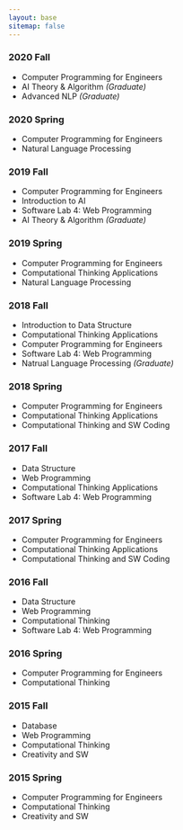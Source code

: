 ```yaml
---
layout: base
sitemap: false
---
```


### 2020 Fall
- Computer Programming for Engineers
- AI Theory & Algorithm *(Graduate)*
- Advanced NLP *(Graduate)*

### 2020 Spring
- Computer Programming for Engineers
- Natural Language Processing

### 2019 Fall
- Computer Programming for Engineers
- Introduction to AI
- Software Lab 4: Web Programming
- AI Theory & Algorithm *(Graduate)*

### 2019 Spring
- Computer Programming for Engineers
- Computational Thinking Applications
- Natural Language Processing

### 2018 Fall
- Introduction to Data Structure
- Computational Thinking Applications
- Computer Programming for Engineers
- Software Lab 4: Web Programming
- Natrual Language Processing *(Graduate)*

### 2018 Spring
- Computer Programming for Engineers
- Computational Thinking Applications
- Computational Thinking and SW Coding

### 2017 Fall
- Data Structure
- Web Programming
- Computational Thinking Applications
- Software Lab 4: Web Programming

### 2017 Spring
- Computer Programming for Engineers
- Computational Thinking Applications
- Computational Thinking and SW Coding

### 2016 Fall
- Data Structure
- Web Programming
- Computational Thinking
- Software Lab 4: Web Programming

### 2016 Spring
- Computer Programming for Engineers
- Computational Thinking

### 2015 Fall
- Database
- Web Programming
- Computational Thinking
- Creativity and SW

### 2015 Spring
- Computer Programming for Engineers
- Computational Thinking
- Creativity and SW